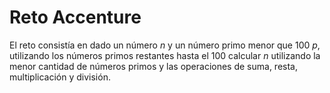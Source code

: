 # Reto Accenture
El reto consistía en dado un número $n$ y un número primo menor que 100 $p$, utilizando los números primos restantes hasta el 100 calcular $n$ utilizando la menor cantidad de números primos y las operaciones de suma, resta, multiplicación y división.
